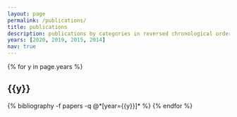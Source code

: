```yaml
---
layout: page
permalink: /publications/
title: publications
description: publications by categories in reversed chronological order.
years: [2020, 2019, 2015, 2014]
nav: true
---
```


<div class="publications">

{% for y in page.years %}
  <h2 class="year">{{y}}</h2>
  {% bibliography -f papers -q @*[year={{y}}]* %}
{% endfor %}

</div>
